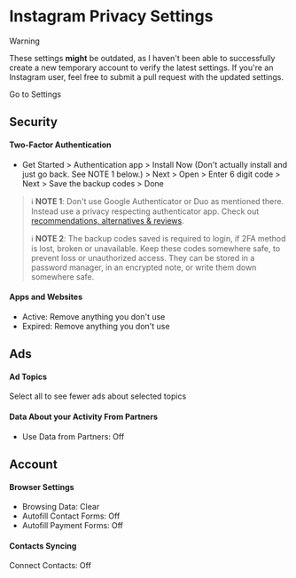 # Instagram Privacy Settings

> [!WARNING]
> These settings **might** be outdated, as I haven't been able to successfully create a new temporary account to verify the latest settings. If you're an Instagram user, feel free to submit a pull request with the updated settings.

Go to Settings



## Security

#### Two-Factor Authentication
- Get Started > Authentication app > Install Now (Don't actually install and just go back. See NOTE 1 below.) > Next > Open > Enter 6 digit code > Next > Save the backup codes > Done

> :information_source: **NOTE 1**: Don't use Google Authenticator or Duo as mentioned there. Instead use a privacy respecting authenticator app. Check out [recommendations, alternatives & reviews](https://github.com/StellarSand/privacy-settings#recommendations-alternatives--reviews).
>
> :information_source: **NOTE 2**: The backup codes saved is required to login, if 2FA method is lost, broken or unavailable. Keep these codes somewhere safe, to prevent loss or unauthorized access. They can be stored in a password manager, in an encrypted note, or write them down somewhere safe.


#### Apps and Websites
- Active: Remove anything you don't use
- Expired: Remove anything you don't use



## Ads

#### Ad Topics
Select all to see fewer ads about selected topics

#### Data About your Activity From Partners
- Use Data from Partners: Off



## Account

#### Browser Settings
- Browsing Data: Clear
- Autofill Contact Forms: Off
- Autofill Payment Forms: Off

#### Contacts Syncing
Connect Contacts: Off
